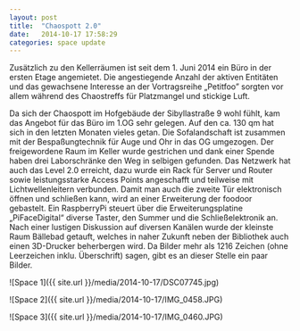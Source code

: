 ```yaml
---
layout: post
title:  "Chaospott 2.0"
date:   2014-10-17 17:58:29
categories: space update
---
```

Zusätzlich zu den Kellerräumen ist seit dem 1. Juni 2014 ein Büro in der ersten Etage angemietet. Die angestiegende Anzahl der aktiven Entitäten und das gewachsene Interesse an der Vortragsreihe „Petitfoo” sorgten vor allem während des Chaostreffs für Platzmangel und stickige Luft. 

Da sich der Chaospott im Hofgebäude der Sibyllastraße 9 wohl fühlt, kam das Angebot für das Büro im 1.OG sehr gelegen. Auf den ca. 130 qm hat sich in den letzten Monaten vieles getan. Die Sofalandschaft ist zusammen mit der Bespaßungtechnik für Auge und Ohr in das OG umgezogen. Der freigewordene Raum im Keller wurde gestrichen und dank einer Spende haben drei Laborschränke den Weg in selbigen gefunden. Das Netzwerk hat auch das Level 2.0 erreicht, dazu wurde ein Rack für Server und Router sowie leistungsstarke Access Points angeschafft und teilweise mit Lichtwellenleitern verbunden. Damit man auch die zweite Tür elektronisch öffnen und schließen kann, wird an einer Erweiterung der foodoor gebastelt. Ein RaspberryPi steuert über die Erweiterungsplatine „PiFaceDigital“ diverse Taster, den Summer und die Schließelektronik an. Nach einer lustigen Diskussion auf diversen Kanälen wurde der kleinste Raum Bällebad getauft, welches in naher Zukunft neben der Bibliothek auch einen 3D-Drucker beherbergen wird. Da Bilder mehr als 1216 Zeichen (ohne Leerzeichen inklu. Überschrift) sagen, gibt es an dieser Stelle ein paar Bilder.

![Space 1]({{ site.url }}/media/2014-10-17/DSC07745.jpg)

![Space 2]({{ site.url }}/media/2014-10-17/IMG_0458.JPG)

![Space 3]({{ site.url }}/media/2014-10-17/IMG_0460.JPG)
